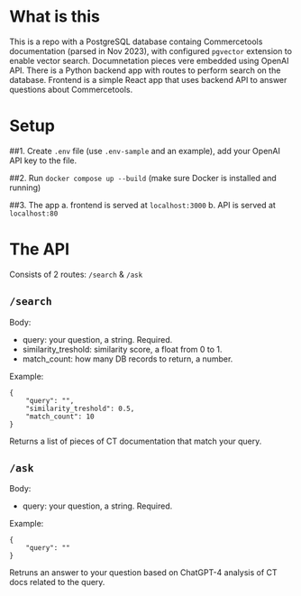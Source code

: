 # What is this
This is a repo with a PostgreSQL database containg Commercetools documentation (parsed in Nov 2023), with configured `pgvector` extension to enable vector search.
Documnetation pieces vere embedded using OpenAI API.
There is a Python backend app with routes to perform search on the database.
Frontend is a simple React app that uses backend API to answer questions about Commercetools.

# Setup
##1. Create `.env` file (use `.env-sample` and an example), add your OpenAI API key to the file.

##2. Run `docker compose up --build` (make sure Docker is installed and running)

##3. The app
a. frontend is served at `localhost:3000`
b. API is served at `localhost:80`

# The API 
Consists of 2 routes: `/search` & `/ask`

## `/search`
Body:
- query: your question, a string. Required.
- similarity_treshold: similarity score, a float from 0 to 1.
- match_count: how many DB records to return, a number. 

Example: 
```
{
    "query": "",
    "similarity_treshold": 0.5,
    "match_count": 10
}
```

Returns a list of pieces of CT documentation that match your query.

## `/ask`
Body:
- query: your question, a string. Required.

Example:
```
{
    "query": ""
}
```

Retruns an answer to your question based on ChatGPT-4 analysis of CT docs related to the query.
